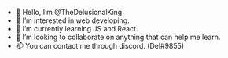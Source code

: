 - 👋 Hello, I’m @TheDelusionalKing.
- 👀 I’m interested in web developing.
- 🌱 I’m currently learning JS and React.
- 💞️ I’m looking to collaborate on anything that can help me learn.
- 📫 You can contact me through discord. (Del#9855)

<!---
TheDelusionalKing/TheDelusionalKing is a ✨ special ✨ repository because its `README.md` (this file) appears on your GitHub profile.
You can click the Preview link to take a look at your changes.
--->
